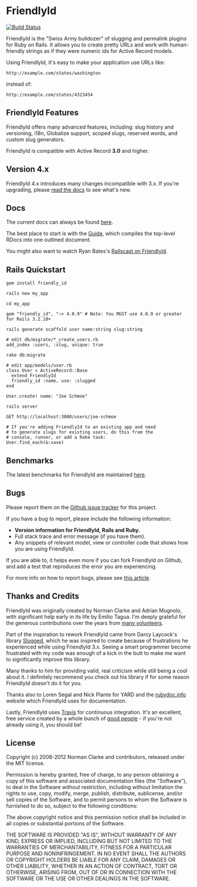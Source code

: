 # FriendlyId

[![Build Status](https://travis-ci.org/norman/friendly_id.png)](https://travis-ci.org/norman/friendly_id)

FriendlyId is the "Swiss Army bulldozer" of slugging and permalink plugins for
Ruby on Rails. It allows you to create pretty URLs and work with human-friendly
strings as if they were numeric ids for Active Record models.

Using FriendlyId, it's easy to make your application use URLs like:

    http://example.com/states/washington

instead of:

    http://example.com/states/4323454


## FriendlyId Features

FriendlyId offers many advanced features, including: slug history and
versioning, i18n, Globalize support, scoped slugs, reserved words, and custom
slug generators.

FriendlyId is compatible with Active Record **3.0** and higher.

## Version 4.x

FriendlyId 4.x introduces many changes incompatible with 3.x. If you're
upgrading, please [read the
docs](http://rubydoc.info/github/norman/friendly_id/master/file/WhatsNew.md) to see what's
new.

## Docs

The current docs can always be found
[here](http://rubydoc.info/github/norman/friendly_id/master/frames).

The best place to start is with the
[Guide](http://rubydoc.info/github/norman/friendly_id/master/file/Guide.rdoc),
which compiles the top-level RDocs into one outlined document.

You might also want to watch Ryan Bates's [Railscast on FriendlyId](http://railscasts.com/episodes/314-pretty-urls-with-friendlyid).

## Rails Quickstart

    gem install friendly_id

    rails new my_app

    cd my_app

    gem "friendly_id", "~> 4.0.9" # Note: You MUST use 4.0.9 or greater for Rails 3.2.10+

    rails generate scaffold user name:string slug:string

    # edit db/migrate/*_create_users.rb
    add_index :users, :slug, unique: true

    rake db:migrate

    # edit app/models/user.rb
    class User < ActiveRecord::Base
      extend FriendlyId
      friendly_id :name, use: :slugged
    end

    User.create! name: "Joe Schmoe"

    rails server

    GET http://localhost:3000/users/joe-schmoe

    # If you're adding FriendlyId to an existing app and need
    # to generate slugs for existing users, do this from the
    # console, runner, or add a Rake task:
    User.find_each(&:save)


## Benchmarks

The latest benchmarks for FriendlyId are maintained
[here](http://bit.ly/friendly-id-benchmarks).


## Bugs

Please report them on the [Github issue
tracker](http://github.com/norman/friendly_id/issues) for this project.

If you have a bug to report, please include the following information:

* **Version information for FriendlyId, Rails and Ruby.**
* Full stack trace and error message (if you have them).
* Any snippets of relevant model, view or controller code that shows how you
  are using FriendlyId.

If you are able to, it helps even more if you can fork FriendlyId on Github,
and add a test that reproduces the error you are experiencing.

For more info on how to report bugs, please see [this
article](http://yourbugreportneedsmore.info/).

## Thanks and Credits

FriendlyId was originally created by Norman Clarke and Adrian Mugnolo, with
significant help early in its life by Emilio Tagua. I'm deeply grateful for the
generous contributions over the years from [many
volunteers](https://github.com/norman/friendly_id/contributors).

Part of the inspiration to rework FriendlyId came from Darcy Laycock's library
[Slugged](https://github.com/Sutto/slugged), which he was inspired to create
because of frustrations he experienced while using FriendlyId 3.x. Seeing a
smart programmer become frustrated with my code was enough of a kick in the
butt to make me want to significantly improve this library.

Many thanks to him for providing valid, real criticism while still being a cool
about it. I definitely recommend you check out his library if for some reason
FriendlyId doesn't do it for you.

Thanks also to Loren Segal and Nick Plante for YARD and the
[rubydoc.info](http://rubydoc.info/) website which FriendlyId uses for
documentation.

Lastly, FriendlyId uses [Travis](http://travis-ci.org/) for continuous
integration. It's an excellent, free service created by a whole bunch of [good
people](https://github.com/travis-ci) - if you're not already using it, you
should be!

## License

Copyright (c) 2008-2012 Norman Clarke and contributors, released under the MIT
license.

Permission is hereby granted, free of charge, to any person obtaining a copy of
this software and associated documentation files (the "Software"), to deal in
the Software without restriction, including without limitation the rights to
use, copy, modify, merge, publish, distribute, sublicense, and/or sell copies
of the Software, and to permit persons to whom the Software is furnished to do
so, subject to the following conditions:

The above copyright notice and this permission notice shall be included in all
copies or substantial portions of the Software.

THE SOFTWARE IS PROVIDED "AS IS", WITHOUT WARRANTY OF ANY KIND, EXPRESS OR
IMPLIED, INCLUDING BUT NOT LIMITED TO THE WARRANTIES OF MERCHANTABILITY,
FITNESS FOR A PARTICULAR PURPOSE AND NONINFRINGEMENT. IN NO EVENT SHALL THE
AUTHORS OR COPYRIGHT HOLDERS BE LIABLE FOR ANY CLAIM, DAMAGES OR OTHER
LIABILITY, WHETHER IN AN ACTION OF CONTRACT, TORT OR OTHERWISE, ARISING FROM,
OUT OF OR IN CONNECTION WITH THE SOFTWARE OR THE USE OR OTHER DEALINGS IN THE
SOFTWARE.
